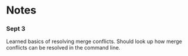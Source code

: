 # Notes

### Sept 3
Learned basics of resolving merge conflicts. Should look up how merge conflicts can be resolved in the command line.